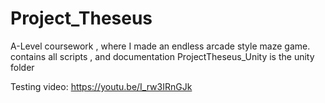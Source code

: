# Project_Theseus
A-Level coursework , where I made an endless arcade style maze game. contains all scripts , and documentation
ProjectTheseus_Unity is the unity folder

Testing video: https://youtu.be/I_rw3IRnGJk
